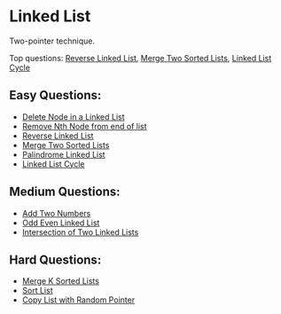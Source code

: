 # Linked List

Two-pointer technique.

Top questions: [Reverse Linked List](linked_list_easy/ReverseList.md), [Merge Two Sorted Lists](linked_list_easy/MergeTwoLists.md), [Linked List Cycle](linked_list_easy/ListCycle.md)


## Easy Questions:

+ [Delete Node in a Linked List]()
+ [Remove Nth Node from end of list]()
+ [Reverse Linked List]()
+ [Merge Two Sorted Lists]()
+ [Palindrome Linked List]()
+ [Linked List Cycle]()

## Medium Questions:

+ [Add Two Numbers]()
+ [Odd Even Linked List]()
+ [Intersection of Two Linked Lists]()

## Hard Questions:

+ [Merge K Sorted Lists]()
+ [Sort List]()
+ [Copy List with Random Pointer]()